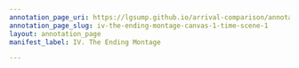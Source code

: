 ```yaml
---
annotation_page_uri: https://lgsump.github.io/arrival-comparison/annotations/iv-the-ending-montage-canvas-1-time-scene-1.json
annotation_page_slug: iv-the-ending-montage-canvas-1-time-scene-1
layout: annotation_page
manifest_label: IV. The Ending Montage

---
```

